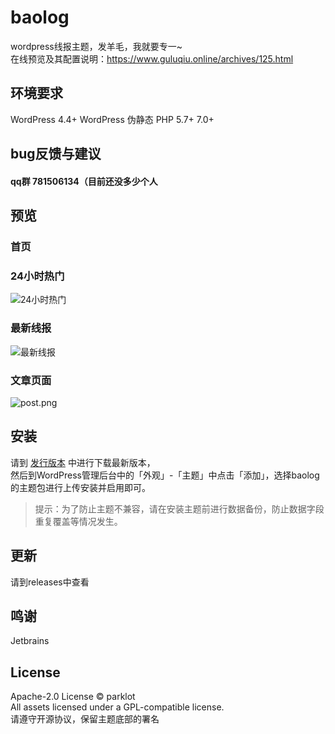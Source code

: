 # baolog
wordpress线报主题，发羊毛，我就要专一~<br>
在线预览及其配置说明：https://www.guluqiu.online/archives/125.html
## 环境要求
WordPress 4.4+
WordPress 伪静态
PHP 5.7+ 7.0+
## bug反馈与建议
#### qq群 781506134（目前还没多少个人
## 预览
### 首页
### 24小时热门
![24小时热门](https://i.loli.net/2021/08/26/incjTJN8BL79XOF.png)
### 最新线报
![最新线报](https://i.loli.net/2021/10/09/mhjIvcLqUYSaFpM.png)
### 文章页面
![post.png](https://i.loli.net/2021/10/09/eapTA4KZoUvIMNw.png)
## 安装
请到 [发行版本](https://github.com/paopao233/baolog/releases) 中进行下载最新版本，<br>
然后到WordPress管理后台中的「外观」-「主题」中点击「添加」，选择baolog的主题包进行上传安装并启用即可。
> 提示：为了防止主题不兼容，请在安装主题前进行数据备份，防止数据字段重复覆盖等情况发生。
## 更新
请到releases中查看
## 鸣谢
Jetbrains
## License
Apache-2.0 License © parklot <br>
All assets licensed under a GPL-compatible license.<br>
请遵守开源协议，保留主题底部的署名
